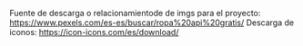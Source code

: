 


Fuente de descarga o relacionamientode de imgs para el proyecto: https://www.pexels.com/es-es/buscar/ropa%20api%20gratis/
Descarga de iconos: https://icon-icons.com/es/download/
